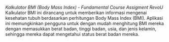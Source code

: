 *Kalkulator BMI (Body Mass Index) - Fundamental Course Assigment RevoU*
Kalkulator BMI ini dirancang untuk memberikan informasi mengenai kesehatan tubuh berdasarkan perhitungan Body Mass Index (BMI). Aplikasi ini memungkinkan pengguna untuk dengan mudah menghitung BMI mereka dengan memasukkan berat badan, tinggi badan, usia, dan jenis kelamin, sehingga mereka dapat mengetahui status berat badan mereka.
